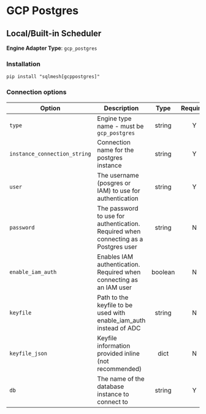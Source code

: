 # GCP Postgres

## Local/Built-in Scheduler
**Engine Adapter Type**: `gcp_postgres`

### Installation
```
pip install "sqlmesh[gcppostgres]"
```

### Connection options

| Option                       | Description                                                                         |  Type   | Required |
| ---------------------------- | ----------------------------------------------------------------------------------- | :-----: | :------: |
| `type`                       | Engine type name - must be `gcp_postgres`                                           | string  |    Y     |
| `instance_connection_string` | Connection name for the postgres instance                                           | string  |    Y     |
| `user`                       | The username (posgres or IAM) to use for authentication                             | string  |    Y     |
| `password`                   | The password to use for authentication. Required when connecting as a Postgres user | string  |    N     |
| `enable_iam_auth`            | Enables IAM authentication. Required when connecting as an IAM user                 | boolean |    N     |
| `keyfile`                    | Path to the keyfile to be used with enable_iam_auth instead of ADC                  | string  |    N     |
| `keyfile_json`               | Keyfile information provided inline (not recommended)                               |  dict   |    N     |
| `db`                         | The name of the database instance to connect to                                     | string  |    Y     |
